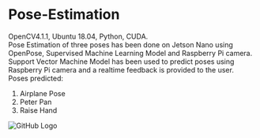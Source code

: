# Pose-Estimation
OpenCV4.1.1, Ubuntu 18.04, Python, CUDA.\
Pose Estimation of three poses has been done on Jetson Nano using OpenPose, Supervised Machine Learning Model and Raspberry Pi camera. \
Support Vector Machine Model has been used to predict poses using Raspberry Pi camera and a realtime feedback is provided to the user. \
Poses predicted:
1. Airplane Pose
2. Peter Pan
3. Raise Hand
 

![GitHub Logo](/Pose-Estimation/blob/master/Airplane.png)

